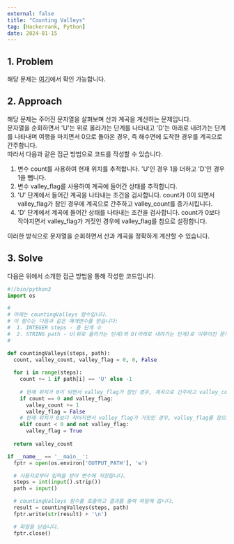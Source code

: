 ```yaml
---
external: false
title: "Counting Valleys"
tag: [Hackerrank, Python]
date: 2024-01-15
---
```


## 1. Problem

해당 문제는 [여기](https://www.hackerrank.com/challenges/counting-valleys/problem?isFullScreen=true)에서 확인 가능합니다.

## 2. Approach

해당 문제는 주어진 문자열을 살펴보며 산과 계곡을 계산하는 문제입니다.  
문자열을 순회하면서 'U'는 위로 올라가는 단계를 나타내고 'D'는 아래로 내려가는 단계를 나타내며 여행을 마치면서 0으로 돌아온 경우, 즉 해수면에 도착한 경우를 계곡으로 간주합니다.  
따라서 다음과 같은 접근 방법으로 코드를 작성할 수 있습니다.

1. 변수 count를 사용하여 현재 위치를 추적합니다. 'U'인 경우 1을 더하고 'D'인 경우 1을 뺍니다.
2. 변수 valley_flag를 사용하여 계곡에 들어간 상태를 추적합니다.
3. 'U' 단계에서 들어간 계곡을 나타내는 조건을 검사합니다. count가 0이 되면서 valley_flag가 참인 경우에 계곡으로 간주하고 valley_count를 증가시킵니다.
4. 'D' 단계에서 계곡에 들어간 상태를 나타내는 조건을 검사합니다. count가 0보다 작아지면서 valley_flag가 거짓인 경우에 valley_flag를 참으로 설정합니다.

이러한 방식으로 문자열을 순회하면서 산과 계곡을 정확하게 계산할 수 있습니다.

## 3. Solve

다음은 위에서 소개한 접근 방법을 통해 작성한 코드입니다.

```python
#!/bin/python3
import os

#
# 아래는 countingValleys 함수입니다.
# 이 함수는 다음과 같은 매개변수를 받습니다:
#  1. INTEGER steps - 총 단계 수
#  2. STRING path - U(위로 올라가는 단계)와 D(아래로 내려가는 단계)로 이루어진 문자열
#

def countingValleys(steps, path):
  count, valley_count, valley_flag = 0, 0, False
  
  for i in range(steps):
    count += 1 if path[i] == 'U' else -1
      
    # 현재 위치가 0이 되면서 valley_flag가 참인 경우, 계곡으로 간주하고 valley_count를 증가시킵니다.
    if count == 0 and valley_flag:
      valley_count += 1
      valley_flag = False
    # 현재 위치가 0보다 작아지면서 valley_flag가 거짓인 경우, valley_flag를 참으로 설정합니다.
    elif count < 0 and not valley_flag:
      valley_flag = True
    
  return valley_count

if __name__ == '__main__':
  fptr = open(os.environ['OUTPUT_PATH'], 'w')

  # 사용자로부터 입력을 받아 변수에 저장합니다.
  steps = int(input().strip())
  path = input()

  # countingValleys 함수를 호출하고 결과를 출력 파일에 씁니다.
  result = countingValleys(steps, path)
  fptr.write(str(result) + '\n')

  # 파일을 닫습니다.
  fptr.close()
```
